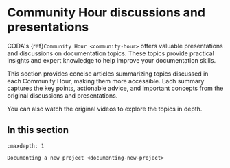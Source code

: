 # Community Hour discussions and presentations

CODA's {ref}`Community Hour <community-hour>` offers valuable presentations and discussions on documentation topics. These topics provide practical insights and expert knowledge to help improve your documentation skills.

This section provides concise articles summarizing topics discussed in each Community Hour, making them more accessible. Each summary captures the key points, actionable advice, and important concepts from the original discussions and presentations.

You can also watch the original videos to explore the topics in depth.

## In this section

```{toctree}
:maxdepth: 1

Documenting a new project <documenting-new-project>

```
